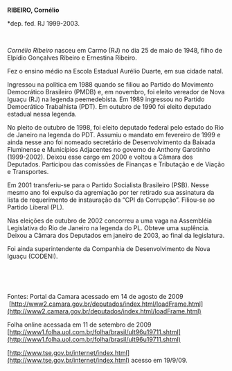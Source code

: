 **RIBEIRO, Cornélio**

\*dep. fed. RJ 1999-2003.

 

*Cornélio Ribeiro* nasceu em Carmo (RJ) no dia 25 de maio de 1948, filho
de Elpídio Gonçalves Ribeiro e Ernestina Ribeiro.

Fez o ensino médio na Escola Estadual Aurélio Duarte, em sua cidade
natal.

Ingressou na política em 1988 quando se filiou ao Partido do Movimento
Democrático Brasileiro (PMDB) e, em novembro, foi eleito vereador de
Nova Iguaçu (RJ) na legenda peemedebista. Em 1989 ingressou no Partido
Democrático Trabalhista (PDT). Em outubro de 1990 foi eleito deputado
estadual nessa legenda.

No pleito de outubro de 1998, foi eleito deputado federal pelo estado do
Rio de Janeiro na legenda do PDT. Assumiu o mandato em fevereiro de 1999
e ainda nesse ano foi nomeado secretário de Desenvolvimento da Baixada
Fluminense e Municípios Adjacentes no governo de Anthony Garotinho
(1999-2002). Deixou esse cargo em 2000 e voltou a Câmara dos Deputados.
Participou das comissões de Finanças e Tributação e de Viação e
Transportes.

Em 2001 transferiu-se para o Partido Socialista Brasileiro (PSB). Nesse
mesmo ano foi expulso da agremiação por ter retirado sua assinatura da
lista de requerimento de instauração da “CPI da Corrupção”. Filiou-se ao
Partido Liberal (PL).

Nas eleições de outubro de 2002 concorreu a uma vaga na Assembléia
Legislativa do Rio de Janeiro na legenda do PL. Obteve uma suplência.
Deixou a Câmara dos Deputados em janeiro de 2003, ao final da
legislatura.

Foi ainda superintendente da Companhia de Desenvolvimento de Nova Iguaçu
(CODENI).

 

 

Fontes: Portal da Camara acessado em 14 de agosto de 2009
 [http://www2.camara.gov.br/deputados/index.html/loadFrame.html](http://www2.camara.gov.br/deputados/index.html/loadFrame.html)

Folha online acessada em 11 de setembro de 2009
[http://www1.folha.uol.com.br/folha/brasil/ult96u19711.shtml](http://www1.folha.uol.com.br/folha/brasil/ult96u19711.shtml)

[http://www.tse.gov.br/internet/index.html](http://www.tse.gov.br/internet/index.html)
acesso em 19/9/09.
